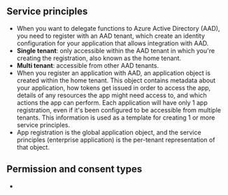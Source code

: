 ## Service principles
- When you want to delegate functions to Azure Active Directory (AAD), you need to register with an AAD tenant, which create an identity configuration for your application that allows integration with AAD.
- **Single tenant**: only accessible within the AAD tenant in which you're creating the registration, also known as the home tenant.
- **Multi tenant**: accessible from other AAD tenants.
- When you register an application with AAD, an application object is created within the home tenant. This object contains metadata about your application, how tokens get issued in order to access the app, details of any resources the app might need access to, and which actions the app can perform. Each application will have only 1 app registration, even if it's been configured to be accessible from multiple tenants. This information is used as a template for creating 1 or more service principles.
- App registration is the global application object, and the service principles (enterprise application) is the per-tenant representation of that object.
## Permission and consent types
- 